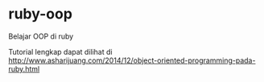 ruby-oop
========

Belajar OOP di ruby

Tutorial lengkap dapat dilihat di http://www.asharijuang.com/2014/12/object-oriented-programming-pada-ruby.html
